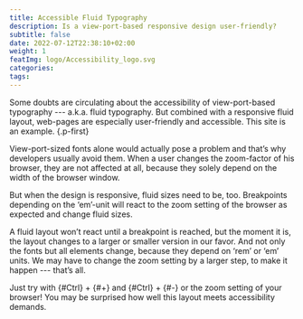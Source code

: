 ```yaml
---
title: Accessible Fluid Typography
description: Is a view-port-based responsive design user-friendly? 
subtitle: false
date: 2022-07-12T22:38:10+02:00
weight: 1
featImg: logo/Accessibility_logo.svg
categories:
tags:
---
```


Some doubts are circulating about the accessibility of view-port-based typography --- a.k.a. fluid typography. But combined with a responsive fluid layout, web-pages are especially user-friendly and accessible. This site is an example.
{.p-first} <!--more--> 

View-port-sized fonts alone would actually pose a problem and that’s why developers usually avoid them. When a user changes the zoom-factor of his browser, they are not affected at all, because they solely depend on the width of the browser window.

But when the design is responsive, fluid sizes need to be, too. Breakpoints depending on the ‘em’-unit will react to the zoom setting of the browser as expected and change fluid sizes. 

A fluid layout won’t react until a breakpoint is reached, but the moment it is, the layout changes to a larger or smaller version in our favor. And not only the fonts but all elements change, because they depend on ‘rem’ or ‘em’ units. We may have to change the zoom setting by a larger step, to make it happen --- that’s all.  

Just try with {#Ctrl} + {#+} and {#Ctrl} + {#-} or the zoom setting of your browser! You may be surprised how well this layout meets accessibility demands.
